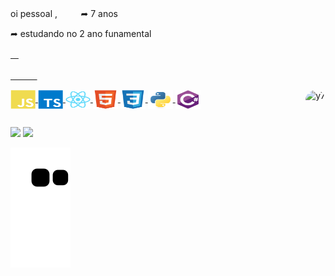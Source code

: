 oi pessoal ,
ㅤ
ㅤ
➦ 7 anos

➦ estudando no 2 ano funamental


 <a href="https://github.com/isa7y">
 ㅤ
 
 
 ㅤㅤ
 ㅤ
 
 
  <img align="center" alt="Rafa-Js" height="30" width="40" src="https://raw.githubusercontent.com/devicons/devicon/master/icons/javascript/javascript-plain.svg">
  <img align="center" alt="Rafa-Ts" height="30" width="40" src="https://raw.githubusercontent.com/devicons/devicon/master/icons/typescript/typescript-plain.svg">
  <img align="center" alt="Rafa-React" height="30" width="40" src="https://raw.githubusercontent.com/devicons/devicon/master/icons/react/react-original.svg">
  <img align="center" alt="Rafa-HTML" height="30" width="40" src="https://raw.githubusercontent.com/devicons/devicon/master/icons/html5/html5-original.svg">
  <img align="center" alt="Rafa-CSS" height="30" width="40" src="https://raw.githubusercontent.com/devicons/devicon/master/icons/css3/css3-original.svg">
  <img align="center" alt="Rafa-Python" height="30" width="40" src="https://raw.githubusercontent.com/devicons/devicon/master/icons/python/python-original.svg">
  <img align="center" alt="Rafa-Csharp" height="30" width="40" src="https://raw.githubusercontent.com/devicons/devicon/master/icons/csharp/csharp-original.svg">
  <img align="right" alt="y7" height="150" style="border-radius:50px;" src="6">
 
 
 
  
  ##
 

  <a href="https://instagram.com/isa0fps" target="_blank"><img src="https://img.shields.io/badge/-Instagram-%23E4405F?style=for-the-badge&logo=instagram&logoColor=white" target="_blank"></a>
 <a href="https://discord.gg/hWP4XDaEjY" target="_blank"><img src="https://img.shields.io/badge/Discord-7289DA?style=for-the-badge&logo=discord&logoColor=white" target="_blank">
 
 
</div>
  
 
 ![Snake animation](https://github.com/rafaballerini/rafaballerini/blob/output/github-contribution-grid-snake.svg)

 
